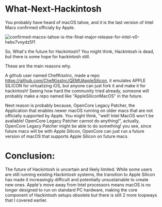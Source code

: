# What-Next-Hackintosh

You probably have heard of macOS tahoe, and it is the last version of Intel Macs confirmed officialy by Apple.

![confirmed-macos-tahoe-is-the-final-major-release-for-intel-v0-hebv7vnydz5f1](https://github.com/user-attachments/assets/b3f7b887-cb4d-456f-8f4f-6513d1241c8e)

So, What's the future for Hackintosh? You might think, Hackintosh is dead, but there is some hope for hackintosh still.

These are the main reasons why.

A github user named ChefKissInc, made a repo https://github.com/ChefKissInc/QEMUAppleSilicon, it emulates APPLE SILICON for
virtualizing iOS, but anyone can just fork it and make it for hackintosh! Seeing how hard the community tried already, someone will
probably make a repo named like "AppleSiliconMacOS" in the future.


Next reason is probably because, OpenCore Legacy Patcher, the Application that enables newer macOS running on older macs that 
are not officially supported by Apple. You might think, "well! Intel MacOS won't be available! OpenCore Legacy Patcher cannot do anything!",
actually, OpenCore Legacy Patcher might be able to do something! you see, since future macs will be with Apple Silicon, 
OpenCore can just run a future version of macOS that supports Apple Silicon on future macs.


# Conclusion:

The future of Hackintosh is uncertain and likely limited. While some users are still running existing Hackintosh systems, the transition to Apple Silicon has made it increasingly difficult and potentially unsustainable to create new ones. Apple's move away from Intel processors means macOS is no longer designed to run on standard PC hardware, making the core component of Hackintosh setups obsolete but there is still 2 more loopways that I covered earlier.

